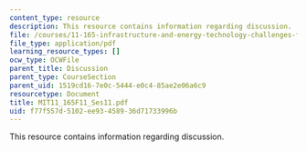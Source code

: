 ```yaml
---
content_type: resource
description: This resource contains information regarding discussion.
file: /courses/11-165-infrastructure-and-energy-technology-challenges-fall-2011/f77f557d5102ee93458936d71733996b_MIT11_165F11_Ses11.pdf
file_type: application/pdf
learning_resource_types: []
ocw_type: OCWFile
parent_title: Discussion
parent_type: CourseSection
parent_uid: 1519cd16-7e0c-5444-e0c4-85ae2e06a6c9
resourcetype: Document
title: MIT11_165F11_Ses11.pdf
uid: f77f557d-5102-ee93-4589-36d71733996b
---
```

This resource contains information regarding discussion.

